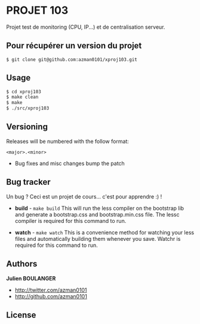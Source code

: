 PROJET 103
=================

Projet test de monitoring (CPU, IP...) et de centralisation serveur.

Pour récupérer un version du projet
-----------------------------------

```
$ git clone git@github.com:azman0101/xproj103.git
```
Usage
-----

```bash
$ cd xproj103
$ make clean
$ make
$ ./src/xproj103 
```



Versioning
----------

Releases will be numbered with the follow format:

`<major>.<minor>`

* Bug fixes and misc changes bump the patch



Bug tracker
-----------

Un bug ? Ceci est un projet de cours... c'est pour apprendre :) !


+ **build** - `make build`
This will run the less compiler on the bootstrap lib and generate a bootstrap.css and bootstrap.min.css file.
The lessc compiler is required for this command to run.

+ **watch** - `make watch`
This is a convenience method for watching your less files and automatically building them whenever you save.
Watchr is required for this command to run.


Authors
-------

**Julien BOULANGER**

+ http://twitter.com/azman0101
+ http://github.com/azman0101


License
---------------------

